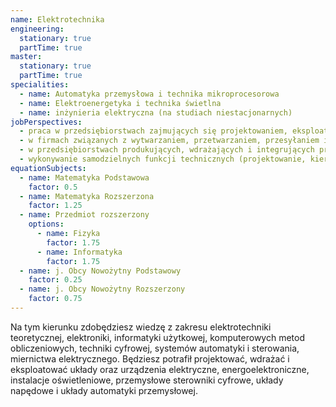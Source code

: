 ```yaml
---
name: Elektrotechnika
engineering:
  stationary: true
  partTime: true
master:
  stationary: true
  partTime: true
specialities:
  - name: Automatyka przemysłowa i technika mikroprocesorowa
  - name: Elektroenergetyka i technika świetlna
  - name: inżynieria elektryczna (na studiach niestacjonarnych)
jobPerspectives:
  - praca w przedsiębiorstwach zajmujących się projektowaniem, eksploatacją, diagnostyką oraz problematyką bezpieczeństwa i niezawodności urządzeń i systemów elektrycznych
  - w firmach związanych z wytwarzaniem, przetwarzaniem, przesyłaniem i dystrybucją energii
  - w przedsiębiorstwach produkujących, wdrażających i integrujących przemysłowe systemy sterowania oraz systemy pomiarowo-kontrolne
  - wykonywanie samodzielnych funkcji technicznych (projektowanie, kierowanie pracami) w budownictwie w zakresie sieci, instalacji i urządzeń elektrycznych i elektroenergetycznych
equationSubjects:
  - name: Matematyka Podstawowa
    factor: 0.5
  - name: Matematyka Rozszerzona
    factor: 1.25
  - name: Przedmiot rozszerzony
    options:
      - name: Fizyka
        factor: 1.75
      - name: Informatyka
        factor: 1.75
  - name: j. Obcy Nowożytny Podstawowy
    factor: 0.25
  - name: j. Obcy Nowożytny Rozszerzony
    factor: 0.75
---
```


Na tym kierunku zdobędziesz wiedzę z zakresu elektrotechniki teoretycznej, elektroniki, informatyki użytkowej, komputerowych metod obliczeniowych, techniki cyfrowej, systemów automatyki i sterowania, miernictwa elektrycznego. Będziesz potrafił projektować, wdrażać i eksploatować układy oraz urządzenia elektryczne, energoelektroniczne, instalacje oświetleniowe, przemysłowe sterowniki cyfrowe, układy napędowe i układy automatyki przemysłowej.
